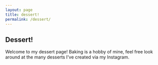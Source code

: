 ```yaml
---
layout: page
title: dessert!
permalink: /dessert/
---
```

## Dessert!

Welcome to my dessert page! 
Baking is a hobby of mine, feel free look around at the many desserts I've created via my Instagram. 
